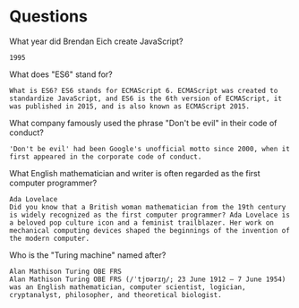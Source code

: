 # Questions

What year did Brendan Eich create JavaScript?

```
1995
```

What does "ES6" stand for?

```
What is ES6? ES6 stands for ECMAScript 6. ECMAScript was created to standardize JavaScript, and ES6 is the 6th version of ECMAScript, it was published in 2015, and is also known as ECMAScript 2015.

```

What company famously used the phrase "Don't be evil" in their code of conduct?

```
'Don't be evil' had been Google's unofficial motto since 2000, when it first appeared in the corporate code of conduct.
```

What English mathematician and writer is often regarded as the first computer programmer?

```
Ada Lovelace
Did you know that a British woman mathematician from the 19th century is widely recognized as the first computer programmer? Ada Lovelace is a beloved pop culture icon and a feminist trailblazer. Her work on mechanical computing devices shaped the beginnings of the invention of the modern computer.
```

Who is the "Turing machine" named after?

```
Alan Mathison Turing OBE FRS
Alan Mathison Turing OBE FRS (/ˈtjʊərɪŋ/; 23 June 1912 – 7 June 1954) was an English mathematician, computer scientist, logician, cryptanalyst, philosopher, and theoretical biologist.
```
